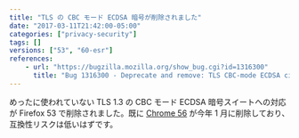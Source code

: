 ```yaml
---
title: "TLS の CBC モード ECDSA 暗号が削除されました"
date: "2017-03-11T21:42:00-05:00"
categories: ["privacy-security"]
tags: []
versions: ["53", "60-esr"]
references:
    - url: "https://bugzilla.mozilla.org/show_bug.cgi?id=1316300"
      title: "Bug 1316300 - Deprecate and remove: TLS CBC-mode ECDSA cipher suites"
---
```

めったに使われていない TLS 1.3 の CBC モード ECDSA 暗号スイートへの対応が Firefox 53 で削除されました。既に [Chrome 56](https://www.chromestatus.com/feature/5740978103123968) が今年 1 月に削除しており、互換性リスクは低いはずです。
